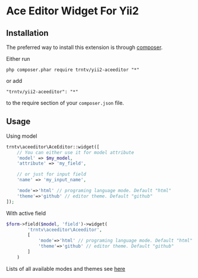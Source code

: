 Ace Editor Widget For Yii2
=======================

Installation
------------

The preferred way to install this extension is through [composer](http://getcomposer.org/download/).

Either run

```
php composer.phar require trntv/yii2-aceeditor "*"
```

or add

```
"trntv/yii2-aceeditor": "*"
```

to the require section of your `composer.json` file.

Usage
-----------------------

Using model

```php
trntv\aceeditor\AceEditor::widget([
	// You can either use it for model attribute
	'model' => $my_model,
	'attribute' => 'my_field',

	// or just for input field
	'name' => 'my_input_name',

    'mode'=>'html' // programing language mode. Default "html"
    'theme'=>'github' // editor theme. Default "github"
]);
```

With active field

```php
$form->field($model, 'field')->widget(
        'trntv\aceeditor\Aceeditor',
        [
            'mode'=>'html' // programing language mode. Default "html"
			'theme'=>'github' // editor theme. Default "github"
        ]
    )
```
Lists of all available modes and themes see [here](https://github.com/ajaxorg/ace)
